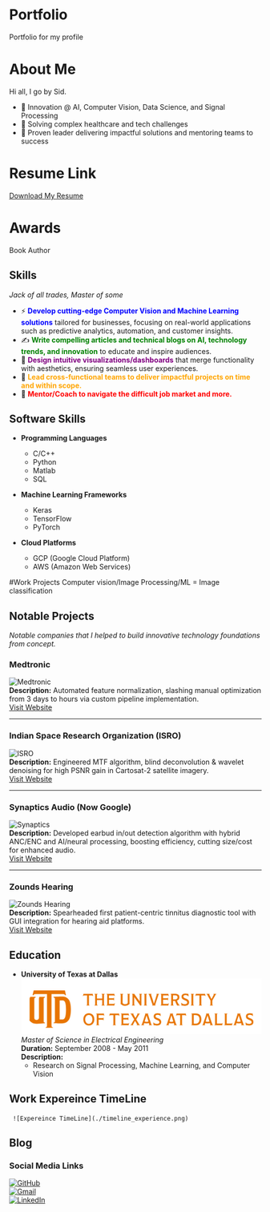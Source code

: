 # Portfolio
Portfolio for my profile
# About Me
Hi all, I go by Sid.
- 🚀 Innovation @ AI, Computer Vision, Data Science, and Signal Processing  
- 🚀 Solving complex healthcare and tech challenges  
- 🚀 Proven leader delivering impactful solutions and mentoring teams to success

# Resume Link
[Download My Resume](https://drive.google.com/file/d/1WME7KWji7VekexhDrhlTokt-UJ9XAbfn/view?usp=drive_link)
# Awards
Book Author

## Skills
*Jack of all trades, Master of some*
- ⚡ <span style="color:blue; font-weight:bold;">**Develop cutting-edge Computer Vision and Machine Learning solutions**</span> tailored for businesses, focusing on real-world applications such as predictive analytics, automation, and customer insights.
- ✍️ <span style="color:green;">**Write compelling articles and technical blogs on AI, technology trends, and innovation**</span> to educate and inspire audiences.
- 🎨 <span style="color:purple;">**Design intuitive visualizations/dashboards**</span> that merge functionality with aesthetics, ensuring seamless user experiences.
- 🚀 <span style="color:orange;">**Lead cross-functional teams to deliver impactful projects on time and within scope.**</span>
- 🚀 <span style="color:red;">**Mentor/Coach to navigate the difficult job market and more.**</span>

## Software Skills

- **Programming Languages**
  - C/C++
  - Python
  - Matlab
  - SQL

- **Machine Learning Frameworks**
  - Keras
  - TensorFlow
  - PyTorch

- **Cloud Platforms**
  - GCP (Google Cloud Platform)
  - AWS (Amazon Web Services)
    
#Work Projects
Computer vision/Image Processing/ML
   = Image classification

## Notable Projects

*Notable companies that I helped to build innovative technology foundations from concept.*

### Medtronic  
![Medtronic](./assets/images/medtronic.png)  
**Description:** Automated feature normalization, slashing manual optimization from 3 days to hours via custom pipeline implementation.  
[Visit Website](https://www.medtronic.com/en-us/index.html)

---

### Indian Space Research Organization (ISRO)  
![ISRO](./assets/images/isro.png)  
**Description:** Engineered MTF algorithm, blind deconvolution & wavelet denoising for high PSNR gain in Cartosat-2 satellite imagery.  
[Visit Website](https://www.isro.gov.in/)

---

### Synaptics Audio (Now Google)  
![Synaptics](./assets/images/synaptics.png)  
**Description:** Developed earbud in/out detection algorithm with hybrid ANC/ENC and AI/neural processing, boosting efficiency, cutting size/cost for enhanced audio.  
[Visit Website](https://www.synaptics.com/)

---

### Zounds Hearing  
![Zounds Hearing](./assets/images/zounds.png)  
**Description:** Spearheaded first patient-centric tinnitus diagnostic tool with GUI integration for hearing aid platforms.  
[Visit Website](https://www.zoundshearing.com/)


</div>

## Education

- **University of Texas at Dallas**  
 ![UTD Logo](./utd_logo.png)  
  *Master of Science in Electrical Engineering*  
  **Duration:** September 2008 - May 2011  
  **Description:**  
  - Research on Signal Processing, Machine Learning, and Computer Vision
 
## Work Expereince TimeLine
     ![Expereince TimeLine](./timeline_experience.png)  
## Blog 

### Social Media Links

[![GitHub](https://img.shields.io/badge/GitHub-100000?style=for-the-badge&logo=github&logoColor=white)](https://github.com/sedy2014)  
[![Gmail](https://img.shields.io/badge/Gmail-D14836?style=for-the-badge&logo=gmail&logoColor=white)](mailto:mahotra.sidharth@gmail.com)  
[![LinkedIn](https://img.shields.io/badge/LinkedIn-0077B5?style=for-the-badge&logo=linkedin&logoColor=white)](https://www.linkedin.com/in/sidharthmahotra/)
 
